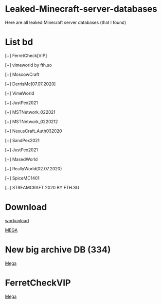 # Leaked-Minecraft-server-databases
Here are all leaked Minecraft server databases (that I found)
# List bd
[+] FerretCheck[VIP]

[+] vimeworld by fth.so

[+] MoscowCraft

[+] DerrisMc[07.07.2020]

[+] VimeWorld

[+] JustPex2021

[+] MSTNetwork_022021

[+] MSTNetwork_0220212

[+] NexusCraft_Auth032020

[+] SandPex2021

[+] JustPex2021

[+] MasedWorld

[+] ReallyWorld(02.07.2020)

[+] SpiceMC1401

[+] STREAMCRAFT 2020 BY FTH.SU

# Download

[workupload](https://workupload.com/file/4492Zux3ZBx)

[MEGA](https://mega.nz/file/xT0RFDzL#CrNzwHpC6z9NX4Jqj5dGLdmfVoEoH--4SfHeDQHMpgc)

# New big archive DB (334)

[Mega](https://mega.nz/file/ki8U1CjQ#mj-1npyF39Ud0QVsR8oN1uHPvrKMouamTvSu9_urTPY)

# FerretCheckVIP

[Mega](https://mega.nz/file/x2d0zLBD#0LW9RhBHGAca7Bo09UJHYmyE0NaRsCuq1xF_IbaK9Is)
